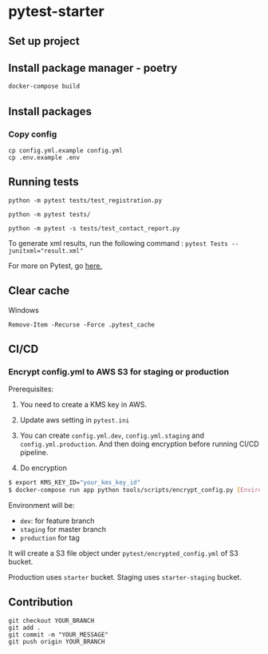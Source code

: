 # pytest-starter

## Set up project

## Install package manager - poetry

```bash
docker-compose build
```

## Install packages

### Copy config

```
cp config.yml.example config.yml
cp .env.example .env
```

## Running tests

```
python -m pytest tests/test_registration.py
```

```
python -m pytest tests/
```

```
python -m pytest -s tests/test_contact_report.py
```

To generate xml results, run the following command : `pytest Tests --junitxml="result.xml"`

For more on Pytest, go [here.](https://docs.pytest.org/en/stable/)

## Clear cache

Windows

```
Remove-Item -Recurse -Force .pytest_cache
```

## CI/CD

### Encrypt config.yml to AWS S3 for staging or production

Prerequisites:

1. You need to create a KMS key in AWS.

2. Update aws setting in `pytest.ini`

3. You can create `config.yml.dev`, `config.yml.staging` and `config.yml.production`. And then doing encryption before running CI/CD pipeline.

4. Do encryption

```bash
$ export KMS_KEY_ID="your_kms_key_id"
$ docker-compose run app python tools/scripts/encrypt_config.py [Environment]
```

Environment will be:
  - `dev`: for feature branch
  - `staging` for master branch
  - `production` for tag

It will create a S3 file object under `pytest/encrypted_config.yml` of S3 bucket.

Production uses `starter` bucket. Staging uses `starter-staging` bucket.

## Contribution

```
git checkout YOUR_BRANCH
git add .
git commit -m "YOUR_MESSAGE"
git push origin YOUR_BRANCH
```
